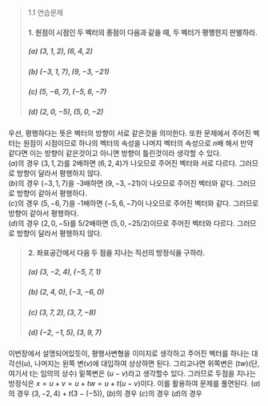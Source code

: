 > 1.1 연습문제 
> #### 1. 원점이 시점인 두 벡터의 종점이 다음과 같을 때, 두 벡터가 평행한지 판별하라.
> ##### (a) $(3, 1, 2), (6, 4,2)$
> ##### (b) $(-3, 1,7), (9,-3,-21)$
> ##### (c) $(5,-6,7), (-5, 6,-7)$
> ##### (d) $(2, 0,-5), (5,0,-2)$
우선, 평행하다는 뜻은 벡터의 방향이 서로 같은것을 의미한다. 또한 문제에서 주어진 벡터는 원점이 시점이므로 하나의 벡터의 속성을 나머지 벡터의 속성으로 $n$배 해서 만약 같다면 이는 방향이 같은것이고 아니면 방향이 틀린것이라 생각할 수 있다.<br>
$(a)$의 경우 $(3,1,2)$를 2배하면 $(6,2,4)$가 나오므로 주어진 벡터와 서로 다르다. 그러므로 방향이 달라서 평행하지 않다.<br>
$(b)$의 경우 $(-3,1,7)$을 -3배하면 $(9,-3,-21)$이 나오므로 주어진 벡터와 같다. 그러므로 방향이 같아서 평행하다.<br>
$(c)$의 경우 $(5,-6,7)$을 -1배하면 $(-5,6,-7)$이 나오므로 주어진 벡터와 같다. 그러므로 방향이 같아서 평행하다.<br>
$(d)$의 경우 $(2,0,-5)$를 $5/2$배하면 $(5,0,-25/2)$이므로 주어진 벡터와 다르다. 그러므로 방향이 달라서 평행하지 않다. <br>

> #### 2. 좌표공간에서 다음 두 점을 지나는 직선의 방정식을 구하라.
> ##### (a) $(3,-2,4), (-5,7,1)$
> ##### (b) $(2,4,0), (-3,-6,0)$
> ##### (c) $(3,7,2), (3,7,-8)$
> ##### (d) $(-2, -1, 5), (3,9,7)$
이번장에서 설명되어있듯이, 평행사변형을 이미지로 생각하고 주어진 벡터를 하나는 대각선($u$), 나머지는 왼쪽 변($v$)에 대입하여 상상하면 된다. 그리고나면 위쪽변은 ($tw$)(단, 여기서 t는 임의의 상수) 밑쪽변은 ($u-v$)라고 생각할수 있다. 그러므로 두점을 지나는 방정식은 $x = u + v = u + tw = u + t(u-v)$이다. 이를 활용하여 문제를 풀면된다.
$(a)$의 경우 $(3,-2,4) + t(3-(-5)),$
$(b)$의 경우
$(c)$의 경우
$(d)$의 경우

